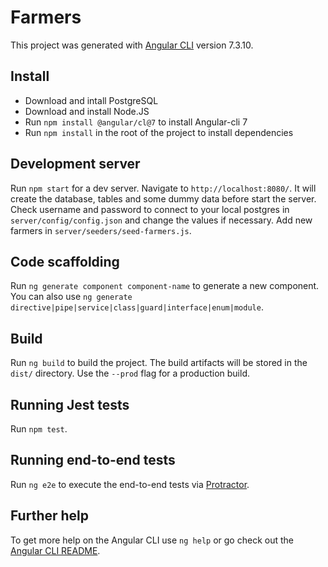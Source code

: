 # Farmers

This project was generated with [Angular CLI](https://github.com/angular/angular-cli) version 7.3.10.

## Install

- Download and intall PostgreSQL
- Download and install Node.JS
- Run `npm install @angular/cl@7` to install Angular-cli 7
- Run `npm install` in the root of the project to install dependencies

## Development server

Run `npm start` for a dev server. Navigate to `http://localhost:8080/`. 
It will create the database, tables and some dummy data before start the server. Check username and password to connect to your local postgres in `server/config/config.json` and change the values if necessary. 
Add new farmers in `server/seeders/seed-farmers.js`.

## Code scaffolding

Run `ng generate component component-name` to generate a new component. You can also use `ng generate directive|pipe|service|class|guard|interface|enum|module`.

## Build

Run `ng build` to build the project. The build artifacts will be stored in the `dist/` directory. Use the `--prod` flag for a production build.

## Running Jest tests

Run `npm test`.

## Running end-to-end tests

Run `ng e2e` to execute the end-to-end tests via [Protractor](http://www.protractortest.org/).

## Further help

To get more help on the Angular CLI use `ng help` or go check out the [Angular CLI README](https://github.com/angular/angular-cli/blob/master/README.md).
